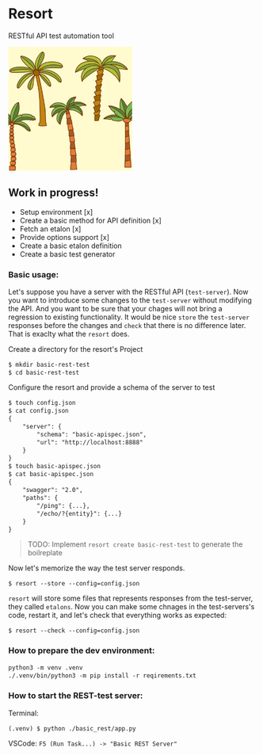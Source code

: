 # Resort
RESTful API test automation tool


![resort logo](https://github.com/againagainst/resort/blob/master/data/icons/resort.png?raw=true)

## Work in progress!

- Setup environment [x]
- Create a basic method for API definition [x]
- Fetch an etalon [x]
- Provide options support [x]
- Create a basic etalon definition
- Create a basic test generator

### Basic usage:
Let's suppose you have a server with the RESTful API (`test-server`). Now you want to introduce some changes to the `test-server` without modifying the API. And you want to be sure that your chages will not bring a regression to existing functionality. It would be nice `store` the `test-server` responses before the changes and `check` that there is no difference later. That is exaclty what the `resort` does.

Create a directory for the resort's Project
```
$ mkdir basic-rest-test
$ cd basic-rest-test
```

Configure the resort and provide a schema of the server to test
```
$ touch config.json
$ cat config.json
{
    "server": {
        "schema": "basic-apispec.json",
        "url": "http://localhost:8888"
    }
}
$ touch basic-apispec.json
$ cat basic-apispec.json
{
    "swagger": "2.0",
    "paths": {
        "/ping": {...},
        "/echo/?{entity}": {...}
    }
}
```
> TODO: Implement `resort create basic-rest-test` to generate the boilreplate

Now let's memorize the way the test server responds.
```
$ resort --store --config=config.json
```

`resort` will store some files that represents responses from the test-server, they called `etalons`.
Now you can make some chnages in the test-servers's code, restart it, and let's check that everything works as expected:
```
$ resort --check --config=config.json
```

### How to prepare the dev environment:
```
python3 -m venv .venv
./.venv/bin/python3 -m pip install -r reqirements.txt
```

### How to start the REST-test server:
Terminal: 
```
(.venv) $ python ./basic_rest/app.py
```

VSCode: `F5 (Run Task...) -> "Basic REST Server"`


